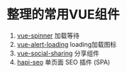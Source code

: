 # 整理的常用VUE组件


1. [vue-spinner](https://github.com/greyby/vue-spinner) 加载等待
2. [vue-alert-loading](https://chenjunwen.github.io/vue-alert-loading/) loading加载图标
3. [vue-social-sharing](https://nicolasbeauvais.github.io/vue-social-sharing/) 分享组件
3. [ hapi-seo](https://github.com/nasa8x/hapi-seo) 单页面 SEO 插件 (SPA)

